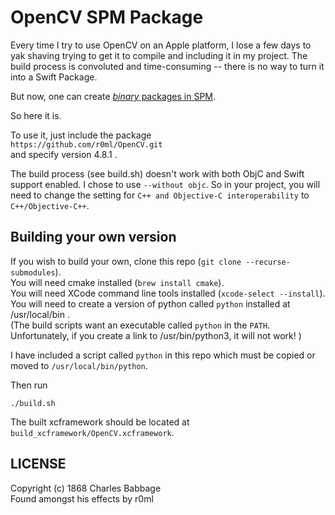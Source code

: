 # OpenCV SPM Package

Every time I try to use OpenCV on an Apple platform, I lose a few days to yak shaving trying to
get it to compile and including it in my project.  The build process is convoluted and
time-consuming -- there is no way to turn it into a Swift Package.

But now, one can create [*binary* packages in SPM]( https://developer.apple.com/documentation/xcode/distributing-binary-frameworks-as-swift-packages ).

So here it is.

To use it, just include the package <br/>
  `https://github.com/r0ml/OpenCV.git` <br/>
and specify version 4.8.1 .

The build process (see build.sh) doesn't work with both ObjC and Swift support enabled.
I chose to use `--without objc`.  So in your project, you will need to change the setting for `C++ and Objective-C interoperability` to `C++/Objective-C++`.

## Building your own version

If you wish to build your own, clone this repo (`git clone --recurse-submodules`). <br/>
You will need cmake installed (`brew install cmake`). <br/>
You will need XCode command line tools installed (`xcode-select --install`). <br/>
You will need to create a version of python called `python` installed at /usr/local/bin . <br/>
(The build scripts want an executable called `python` in the `PATH`.  
Unfortunately, if you create a link to /usr/bin/python3, it will not work! )

I have included a script called `python` in this repo which must be copied or moved to `/usr/local/bin/python`.

Then run 
```
./build.sh
```

The built xcframework should be located at `build_xcframework/OpenCV.xcframework`.

## LICENSE

Copyright (c) 1868 Charles Babbage  <br/>
Found amongst his effects by r0ml

